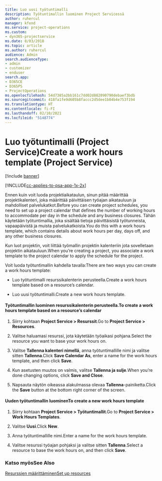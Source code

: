 ```yaml
---
title: Luo uusi työtuntimalli
description: Työtuntimallin luominen Project Servicessä
author: ruhercul
manager: kfend
ms.service: project-operations
ms.custom:
- dyn365-projectservice
ms.date: 8/03/2018
ms.topic: article
ms.author: ruhercul
audience: Admin
search.audienceType:
- admin
- customizer
- enduser
search.app:
- D365CE
- D365PS
- ProjectOperations
ms.openlocfilehash: 54d7385a2bb161c7dd02d882090790debaef3bdb
ms.sourcegitcommit: 418fa1fe9d605b8faccc2d5dee1b04b4e753f194
ms.translationtype: HT
ms.contentlocale: fi-FI
ms.lasthandoff: 02/10/2021
ms.locfileid: "5148774"
---
```

# <a name="create-a-work-hours-template-project-service"></a><span data-ttu-id="ddf6d-103">Luo työtuntimalli (Project Service)</span><span class="sxs-lookup"><span data-stu-id="ddf6d-103">Create a work hours template (Project Service)</span></span>

[!include [banner](../includes/psa-now-project-operations.md)]

[!INCLUDE[cc-applies-to-psa-app-1x-2x](../includes/cc-applies-to-psa-app-1x-2x.md)]

<span data-ttu-id="ddf6d-104">Ennen kuin voit luoda projektiaikataulun, sinun pitää määrittää projektikalenteri, joka määrittää päivittäisen työajan aikatauluun ja mahdolliset palvelukatkot.</span><span class="sxs-lookup"><span data-stu-id="ddf6d-104">Before you can create project schedules, you need to set up a project calendar that defines the number of working hours to accommodate per day in the schedule and any business closures.</span></span> <span data-ttu-id="ddf6d-105">Tähän käytetään työtuntimallia, joka sisältää tietoja päivittäisistä työtunneista, vapaapäivistä ja muista palvelukatkoista.</span><span class="sxs-lookup"><span data-stu-id="ddf6d-105">You do this with a work hours template, which contains details about work hours per day, days off, and any other business closures.</span></span>  
  
 <span data-ttu-id="ddf6d-106">Kun luot projektin, voit liittää työmallin projektin kalenteriin jota sovelletaan projektin aikatauluun.</span><span class="sxs-lookup"><span data-stu-id="ddf6d-106">When you’re creating a project, you associate a work template to the project calendar to apply the schedule for the project.</span></span>  
  
 <span data-ttu-id="ddf6d-107">Voit luoda työtuntimallin kahdella tavalla:</span><span class="sxs-lookup"><span data-stu-id="ddf6d-107">There are two ways you can create a work hours template:</span></span>  
  
-   <span data-ttu-id="ddf6d-108">Luo työtuntimalli resurssikalenterin perusteella.</span><span class="sxs-lookup"><span data-stu-id="ddf6d-108">Create a work hours template based on a resource’s calendar.</span></span>  
  
-   <span data-ttu-id="ddf6d-109">Luo uusi työtuntimalli.</span><span class="sxs-lookup"><span data-stu-id="ddf6d-109">Create a new work hours template.</span></span>  
  
#### <a name="to-create-a-work-hours-template-based-on-a-resources-calendar"></a><span data-ttu-id="ddf6d-110">Työtuntimallin luominen resurssikalenterin perusteella.</span><span class="sxs-lookup"><span data-stu-id="ddf6d-110">To create a work hours template based on a resource’s calendar</span></span>  
  
1.  <span data-ttu-id="ddf6d-111">Siirry kohtaan **Project Service > Resurssit**.</span><span class="sxs-lookup"><span data-stu-id="ddf6d-111">Go to **Project Service > Resources**.</span></span>  
  
2.  <span data-ttu-id="ddf6d-112">Valitse haluamasi resurssi, jota käytetään työaikasi pohjana.</span><span class="sxs-lookup"><span data-stu-id="ddf6d-112">Select the resource you want to base your work hours on.</span></span>  
  
3.  <span data-ttu-id="ddf6d-113">Valitse **Tallenna kalenteri nimellä**, anna työtuntimallille nimi ja valitse sitten **Tallenna**.</span><span class="sxs-lookup"><span data-stu-id="ddf6d-113">Click **Save Calendar As**, enter a name for the work hours template, and then click **Save**.</span></span>  
  
4.  <span data-ttu-id="ddf6d-114">Kun asetusten muutos on valmis, valitse **Tallenna ja sulje**.</span><span class="sxs-lookup"><span data-stu-id="ddf6d-114">When you’re done changing options, click **Save and Close**.</span></span>  
  
5.  <span data-ttu-id="ddf6d-115">Napsauta näytön oikeassa alakulmassa olevaa **Tallenna**-painiketta.</span><span class="sxs-lookup"><span data-stu-id="ddf6d-115">Click the **Save** button at the bottom right corner of the screen.</span></span>  
  
#### <a name="to-create-a-new-work-hours-template"></a><span data-ttu-id="ddf6d-116">Uuden työtuntimallin luominen</span><span class="sxs-lookup"><span data-stu-id="ddf6d-116">To create a new work hours template</span></span>  
  
1.  <span data-ttu-id="ddf6d-117">Siirry kohtaan **Project Service > Työtuntimallit**.</span><span class="sxs-lookup"><span data-stu-id="ddf6d-117">Go to **Project Service > Work Hours Templates**.</span></span>  
  
2.  <span data-ttu-id="ddf6d-118">Valitse **Uusi**.</span><span class="sxs-lookup"><span data-stu-id="ddf6d-118">Click **New**.</span></span>  
  
3.  <span data-ttu-id="ddf6d-119">Anna työtuntimallille nimi.</span><span class="sxs-lookup"><span data-stu-id="ddf6d-119">Enter a name for the work hours template.</span></span>  
  
4.  <span data-ttu-id="ddf6d-120">Valitse resurssi työajan pohjaksi ja valitse sitten **Tallenna**.</span><span class="sxs-lookup"><span data-stu-id="ddf6d-120">Select a resource to base the work hours on, and then click **Save**.</span></span>  
  
### <a name="see-also"></a><span data-ttu-id="ddf6d-121">Katso myös</span><span class="sxs-lookup"><span data-stu-id="ddf6d-121">See Also</span></span>  
 [<span data-ttu-id="ddf6d-122">Resurssien määrittäminen</span><span class="sxs-lookup"><span data-stu-id="ddf6d-122">Set up resources</span></span>](../psa/set-up-resources.md)
